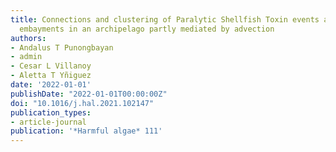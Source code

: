 ```yaml
---
title: Connections and clustering of Paralytic Shellfish Toxin events among coastal
  embayments in an archipelago partly mediated by advection
authors:
- Andalus T Punongbayan
- admin
- Cesar L Villanoy
- Aletta T Yñiguez
date: '2022-01-01'
publishDate: "2022-01-01T00:00:00Z"
doi: "10.1016/j.hal.2021.102147"
publication_types:
- article-journal
publication: '*Harmful algae* 111'
---
```

